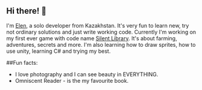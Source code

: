 ## Hi there! 🌻
I'm [Elen](https://www.instagram.com/_lovelycoffee_/), a solo developer from Kazakhstan.
It's very fun to learn new, try not ordinary solutions and just write working code.
Currently I'm working on my first ever game with code name [Silent Library](https://github.com/ElenTurokamo/Silent-Library). It's about farming, adventures, secrets and more. I'm also learning how to draw sprites, how to use unity, learning C# and trying my best.

##Fun facts:
- I love photography and I can see beauty in EVERYTHING.
- Omniscent Reader - is the my favourite book.

<!--
**ElenTurokamo/ElenTurokamo** is a ✨ _special_ ✨ repository because its `README.md` (this file) appears on your GitHub profile.

Here are some ideas to get you started:

- 🔭 I’m currently working on ...
- 🌱 I’m currently learning ...
- 👯 I’m looking to collaborate on ...
- 🤔 I’m looking for help with ...
- 💬 Ask me about ...
- 📫 How to reach me: ...
- 😄 Pronouns: ...
- ⚡ Fun fact: ...
-->
